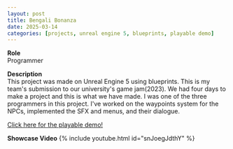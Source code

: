 ```yaml
---
layout: post
title: Bengali Bonanza
date: 2025-03-14
categories: [projects, unreal engine 5, blueprints, playable demo]
---
```


**Role**
<br> Programmer

**Description**
<br>This project was made on Unreal Engine 5 using blueprints. This is my 
team's submission to our university's game jam(2023). We had four days to
make a project and this is what we have made. I was one of the three programmers
in this project. I've worked on the waypoints system for the NPCs, implemented
the SFX and menus, and their dialogue.

[Click here for the playable demo!](https://rob-cole.itch.io/bengali-bonanza)

**Showcase Video**
{% include youtube.html id="snJoegJdthY" %}